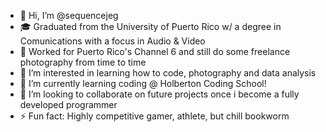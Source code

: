 - 👋 Hi, I’m @sequencejeg
- 🎓 Graduated from the University of Puerto Rico w/ a degree in Comunications with a focus in Audio & Video
- 📸 Worked for Puerto Rico's Channel 6 and still do some freelance photography from time to time
- 👀 I’m interested in learning how to code, photography and data analysis
- 🌱 I’m currently learning coding @ Holberton Coding School! 
- 💞️ I’m looking to collaborate on future projects once i become a fully developed programmer
- ⚡ Fun fact: Highly competitive gamer, athlete, but chill bookworm

<!---
sequencejeg/sequencejeg is a ✨ special ✨ repository because its `README.md` (this file) appears on your GitHub profile.
You can click the Preview link to take a look at your changes.
--->
